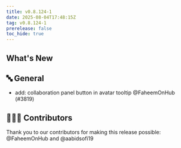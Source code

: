 ```yaml
---
title: v0.8.124-1
date: 2025-08-04T17:48:15Z
tag: v0.8.124-1
prerelease: false
toc_hide: true
---
```


## What's New
## 🔤 General
- add: collaboration panel button in avatar tooltip @FaheemOnHub (#3819)

## 👨🏽‍💻 Contributors

Thank you to our contributors for making this release possible:
@FaheemOnHub and @aabidsofi19
